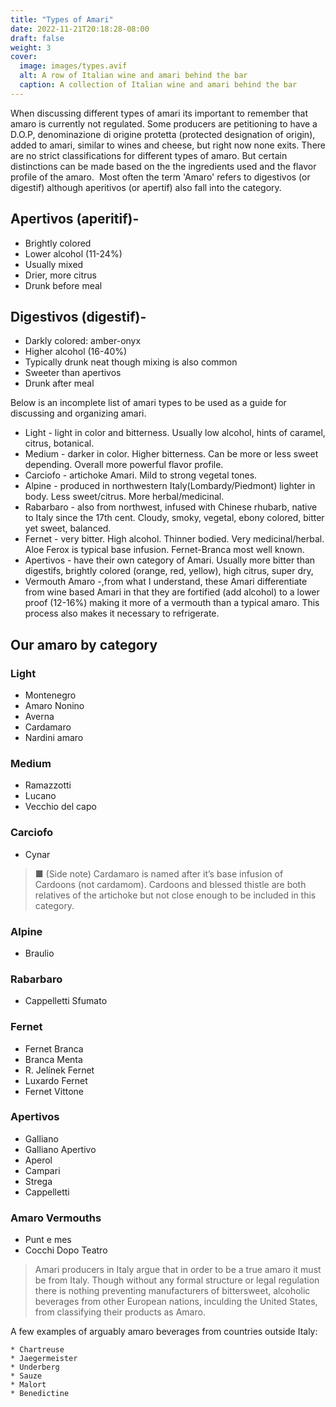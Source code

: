 ```yaml
---
title: "Types of Amari"
date: 2022-11-21T20:18:28-08:00
draft: false
weight: 3
cover:
  image: images/types.avif
  alt: A row of Italian wine and amari behind the bar
  caption: A collection of Italian wine and amari behind the bar
---
```

When discussing different types of amari its important to remember that amaro is currently not regulated. Some producers are petitioning to have a D.O.P, denominazione di origine protetta (protected designation of origin), added to amari, similar to wines and cheese, but right now none exits. There are no strict classifications for different types of amaro. But certain distinctions can be made based on the the ingredients used and the flavor profile of the amaro.
![]()
Most often the term 'Amaro' refers to digestivos (or digestif) although aperitivos (or apertif) also fall into the category. 

## Apertivos (aperitif)-

- Brightly colored
- Lower alcohol (11-24%)
- Usually mixed
- Drier, more citrus
- Drunk before meal

## Digestivos (digestif)-

- Darkly colored: amber-onyx
- Higher alcohol (16-40%)
- Typically drunk neat though mixing is also common
- Sweeter than apertivos
- Drunk after meal

Below is an incomplete list of amari types to be used as a guide for discussing and organizing amari.

- Light - light in color and bitterness. Usually low alcohol, hints of caramel, citrus,
  botanical.
  ![]()
- Medium - darker in color. Higher bitterness. Can be more or less sweet depending.
  Overall more powerful flavor profile.
  ![]()
- Carciofo - artichoke Amari. Mild to strong vegetal tones.
  ![]()
- Alpine - produced in northwestern Italy(Lombardy/Piedmont) lighter in body. Less sweet/citrus. More herbal/medicinal.
  ![]()
- Rabarbaro - also from northwest, infused with Chinese rhubarb, native to Italy since the 17th cent. Cloudy, smoky, vegetal, ebony colored, bitter yet sweet, balanced.
  ![]()
- Fernet - very bitter. High alcohol. Thinner bodied. Very medicinal/herbal. Aloe Ferox is
  typical base infusion. Fernet-Branca most well known.
  ![]()
- Apertivos - have their own category of Amari. Usually more bitter than digestifs, brightly colored (orange, red, yellow), high citrus, super dry,
  ![]()
- Vermouth Amaro -,from what I understand, these Amari differentiate from wine based
  Amari in that they are fortified (add alcohol) to a lower proof (12-16%) making it more of
  a vermouth than a typical amaro. This process also makes it necessary to refrigerate.

## Our amaro by category

### Light

- Montenegro
- Amaro Nonino
- Averna
- Cardamaro
- Nardini amaro

### Medium

- Ramazzotti
- Lucano
- Vecchio del capo

### Carciofo

- Cynar

> ■ (Side note) Cardamaro is named after it’s base infusion of Cardoons (not cardamom). Cardoons and blessed thistle are both relatives of the artichoke but not close enough to be included in this category.

### Alpine

- Braulio

### Rabarbaro

- Cappelletti Sfumato

### Fernet

- Fernet Branca
- Branca Menta
- R. Jelínek Fernet
- Luxardo Fernet
- Fernet Vittone

### Apertivos

- Galliano
- Galliano Apertivo
- Aperol
- Campari
- Strega
- Cappelletti

### Amaro Vermouths

- Punt e mes
- Cocchi Dopo Teatro

> Amari producers in Italy argue that in order to be a true amaro it must be from Italy. Though without any formal structure or legal regulation there is nothing preventing manufacturers of bittersweet, alcoholic beverages from other European nations, inculding the United States, from classifying their products as Amaro.

A few examples of arguably amaro beverages from countries outside Italy:

    * Chartreuse
    * Jaegermeister
    * Underberg
    * Sauze
    * Malort
    * Benedictine
